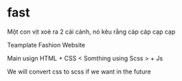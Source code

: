# fast

Một con vịt xoè ra 2 cái cánh, nó kêu rằng cáp cáp cạp cạp

Teamplate Fashion Website 

Main usign HTML + CSS < Somthing using Scss > + Js

We will convert css to scss if we want in the future
